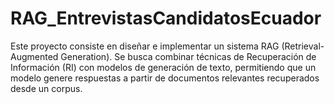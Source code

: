 # RAG_EntrevistasCandidatosEcuador
Este proyecto consiste en diseñar e implementar un sistema RAG (Retrieval-Augmented Generation). Se busca combinar técnicas de Recuperación de Información (RI) con modelos de generación de texto, permitiendo que un modelo genere respuestas a partir de documentos relevantes recuperados desde un corpus.
